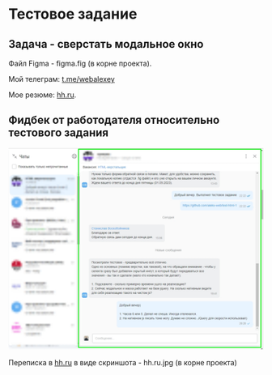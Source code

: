 <h1>Тестовое задание</h1>

<h2>Задача - сверстать модальное окно</h2>

<p>Файл Figma - figma.fig (в корне проекта).</p>

<p>Мой телеграм: <a href="https://t.me/webalexey" target="_blanck">t.me/webalexey</a></p>
<p>Мое резюме: <a href="https://hh.ru/resume/ac22fd2bff079f41860039ed1f7a78334f6e66" target="_blanck">hh.ru</a>.</p>

<h2>Фидбек от работодателя относительно тестового задания</h2>
<img src="https://github.com/aleks-web/test-html-1/blob/master/hh.ru.jpg" alt="Переписка на hh.ru">
<p>Переписка в <a href="https://hh.ru/resume/ac22fd2bff079f41860039ed1f7a78334f6e66" target="_blanck">hh.ru</a> в виде скриншота - hh.ru.jpg (в корне проекта)</p>
